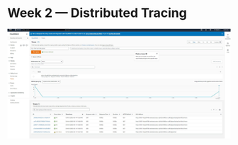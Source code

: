 # Week 2 — Distributed Tracing

![XRAY Trace logs for Cruddur](/journal/assets/Week2-X-RAY%20trace%20logs.JPG)
